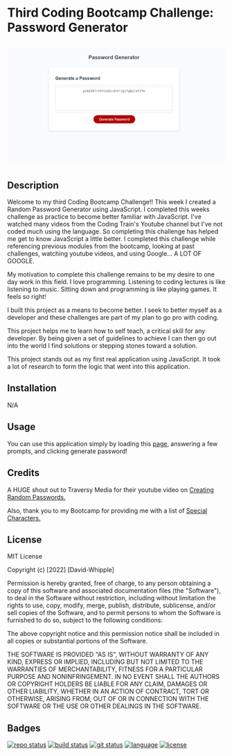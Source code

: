# Third Coding Bootcamp Challenge: Password Generator

##

<img src="Password-Generator.png" />

## Description

Welcome to my third Coding Bootcamp Challenge!! This week I created a Random Password Generator using JavaScript. I completed this weeks challenge as practice to become better familiar with JavaScript. I've watched many videos from the Coding Train's Youtube channel but I've not coded much using the language. So completing this challenge has helped me get to know JavaScript a little better. I completed this challenge while referencing previous modules from the bootcamp, looking at past challenges, watching youtube videos, and using Google... A LOT OF GOOGLE.

My motivation to complete this challenge remains to be my desire to one day work in this field. I love programming. Listening to coding lectures is like listening to music. Sitting down and programming is like playing games. It feels so right!

I built this project as a means to become better. I seek to better myself as a developer and these challenges are part of my plan to go pro with coding.

This project helps me to learn how to self teach, a critical skill for any developer. By being given a set of guidelines to achieve I can then go out into the world I find solutions or stepping stones toward a solution.

This project stands out as my first real application using JavaScript. It took a lot of research to form the logic that went into this application.

## Installation

N/A

## Usage

You can use this application simply by loading this [page](https://d-whipp.github.io/js-password-generator/), answering a few prompts, and clicking generate password!

## Credits

A HUGE shout out to Traversy Media for their youtube video on [Creating Random Passwords.](https://www.youtube.com/watch?v=duNmhKgtcsI)

Also, thank you to my Bootcamp for providing me with a list of [Special Characters.](https://owasp.org/www-community/password-special-characters)

## License

MIT License

Copyright (c) [2022] [David-Whipple]

Permission is hereby granted, free of charge, to any person obtaining a copy
of this software and associated documentation files (the "Software"), to deal
in the Software without restriction, including without limitation the rights
to use, copy, modify, merge, publish, distribute, sublicense, and/or sell
copies of the Software, and to permit persons to whom the Software is
furnished to do so, subject to the following conditions:

The above copyright notice and this permission notice shall be included in all
copies or substantial portions of the Software.

THE SOFTWARE IS PROVIDED "AS IS", WITHOUT WARRANTY OF ANY KIND, EXPRESS OR
IMPLIED, INCLUDING BUT NOT LIMITED TO THE WARRANTIES OF MERCHANTABILITY,
FITNESS FOR A PARTICULAR PURPOSE AND NONINFRINGEMENT. IN NO EVENT SHALL THE
AUTHORS OR COPYRIGHT HOLDERS BE LIABLE FOR ANY CLAIM, DAMAGES OR OTHER
LIABILITY, WHETHER IN AN ACTION OF CONTRACT, TORT OR OTHERWISE, ARISING FROM,
OUT OF OR IN CONNECTION WITH THE SOFTWARE OR THE USE OR OTHER DEALINGS IN THE
SOFTWARE.

## Badges

[![repo status](https://img.shields.io/badge/repo%20status-active-limegreen)](https://d-whipp.github.io/third-bootcamp-challenge/)
[![build status](https://img.shields.io/badge/status-stable-limegreen)](https://d-whipp.github.io/third-bootcamp-challenge/)
[![git status](https://img.shields.io/badge/git%20status-deployed-limegreen)](https://d-whipp.github.io/third-bootcamp-challenge/)
[![language](https://img.shields.io/badge/language-javascript-informational)](https://d-whipp.github.io/third-bootcamp-challenge/)
[![license](https://img.shields.io/badge/license-MIT-critical)](https://d-whipp.github.io/third-bootcamp-challenge/)
